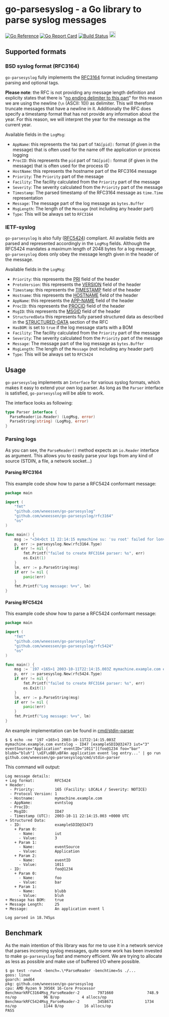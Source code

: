 # go-parsesyslog - a Go library to parse syslog messages

[![Go Reference](https://pkg.go.dev/badge/github.com/wneessen/go-parsesyslog.svg)](https://pkg.go.dev/github.com/wneessen/go-parsesyslog) [![Go Report Card](https://goreportcard.com/badge/github.com/wneessen/go-parsesyslog)](https://goreportcard.com/report/github.com/wneessen/go-parsesyslog) [![Build Status](https://api.cirrus-ci.com/github/wneessen/go-parsesyslog.svg)](https://cirrus-ci.com/github/wneessen/go-parsesyslog) <a href="https://ko-fi.com/D1D24V9IX"><img src="https://uploads-ssl.webflow.com/5c14e387dab576fe667689cf/5cbed8a4ae2b88347c06c923_BuyMeACoffee_blue.png" height="20" alt="buy ma a coffee"></a>

## Supported formats

### BSD syslog format (RFC3164)

`go-parsesyslog` fully implements the [RFC3164](https://datatracker.ietf.org/doc/html/rfc3164) format including
timestamp parsing and optional tags.

**Please note**: the RFC is not providing any message length definition and explicity states that there
is "[no ending delimiter to this part](https://tools.ietf.org/search/rfc3164#section-4.1.3)"
for this reason we are using the newline (`\n` (ASCII: 10)) as delimiter. This will therefore truncate messages that
have a newline in it. Additionally the RFC does specify a timestamp format that has not provide any information about
the year. For this reason, we will interpret the year for the message as the current year.

Available fields in the `LogMsg`:

* `AppName`: this represents the `TAG` part of `TAG[pid]:` format (if given in the message) that is often used for the
  name off the application or process logging
* `ProcID`: this represents the `pid` part of `TAG[pid]:` format (if given in the message) that is often used for the
  process ID
* `HostName`: this represents the hostname part of the RFC3164 message
* `Priority`: The `Priority` part of the message
* `Facility`: The facility calculated from the `Priority` part of the message
* `Severity`: The severity calculated from the `Priority` part of the message
* `Timestamp`: The parsed timestamp of the RFC3164 message as `time.Time` representation
* `Message`: The message part of the log message as `bytes.Buffer`
* `MsgLength`: The length of the `Message` (not including any header part)
* `Type`: This will be always set to `RFC3164`

### IETF-syslog

`go-parsesyslog` is also fully ([RFC5424](https://datatracker.ietf.org/doc/html/rfc5424)) compliant. All available
fields are parsed and represented accordingly in the `LogMsg` fields. Although the RFC5424 mandates a maximum length of
2048 bytes for a log message, `go-parsesyslog` does only obey the message length given in the header of the message.

Available fields in the `LogMsg`:

* `Priority`: this represents the [PRI](https://datatracker.ietf.org/doc/html/rfc5424#section-6.2.1) field of the header
* `ProtoVersion`: this represents the [VERSION](https://datatracker.ietf.org/doc/html/rfc5424#section-6.2.2) field of
  the header
* `Timestamp`: this represents the [TIMESTAMP](https://datatracker.ietf.org/doc/html/rfc5424#section-6.2.3) field of the
  header
* `Hostname`: this represents the [HOSTNAME](https://datatracker.ietf.org/doc/html/rfc5424#section-6.2.4) field of the
  header
* `AppName`: this represents the [APP-NAME](https://datatracker.ietf.org/doc/html/rfc5424#section-6.2.5) field of the
  header
* `ProcID`: this represents the [PROCID](https://datatracker.ietf.org/doc/html/rfc5424#section-6.2.6) field of the
  header
* `MsgID`: this represents the [MSGID](https://datatracker.ietf.org/doc/html/rfc5424#section-6.2.7) field of the header
* `StructuredData` this represents fully parsed structured data as described in
  the [STRUCTURED-DATA](https://datatracker.ietf.org/doc/html/rfc5424#section-6.3) section of the RFC
* `HasBOM`: is set to `true` if the log message starts with a BOM
* `Facility`: The facility calculated from the `Priority` part of the message
* `Severity`: The severity calculated from the `Priority` part of the message
* `Message`: The message part of the log message as `bytes.Buffer`
* `MsgLength`: The length of the `Message` (not including any header part)
* `Type`: This will be always set to `RFC5424`

## Usage

`go-parsesyslog` implements an `Interface` for various syslog formats, which makes it easy to extend your own log
parser. As long as the `Parser` interface is satisfied, `go-parsesyslog` will be able to work.

The interface looks as following:

```go
type Parser interface {
  ParseReader(io.Reader) (LogMsg, error)
  ParseString(string) (LogMsg, error)
}
```

### Parsing logs

As you can see, the `ParseReader()` method expects an `io.Reader` interface as argument. This allows you to easily parse
your logs from any kind of source (STDIN, a file, a network socket...)

#### Parsing RFC3164

This example code show how to parse a RFC5424 conformant message:

```go
package main

import (
	"fmt"
	"github.com/wneessen/go-parsesyslog"
	"github.com/wneessen/go-parsesyslog/rfc3164"
	"os"
)

func main() {
	msg := "<34>Oct 11 22:14:15 mymachine su: 'su root' failed for lonvick on /dev/pts/8\n"
	p, err := parsesyslog.New(rfc3164.Type)
	if err != nil {
		fmt.Printf("failed to create RFC3164 parser: %s", err)
		os.Exit(1)
	}
	lm, err := p.ParseString(msg)
	if err != nil {
		panic(err)
	}
	fmt.Printf("Log message: %+v", lm)
}
```

#### Parsing RFC5424

This example code show how to parse a RFC5424 conformant message:

```go
package main

import (
	"fmt"
	"github.com/wneessen/go-parsesyslog"
	"github.com/wneessen/go-parsesyslog/rfc5424"
	"os"
)

func main() {
	msg := `197 <165>1 2003-10-11T22:14:15.003Z mymachine.example.com evntslog - ID47 [exampleSDID@32473 iut="3" eventSource="Application" eventID="1011"][foo@1234 foo="bar" blubb="bluh"] \xEF\xBB\xBFAn application event log entry..."`
	p, err := parsesyslog.New(rfc5424.Type)
	if err != nil {
		fmt.Printf("failed to create RFC3164 parser: %s", err)
		os.Exit(1)
	}
	lm, err := p.ParseString(msg)
	if err != nil {
		panic(err)
	}
	fmt.Printf("Log message: %+v", lm)
}
```

An example implementation can be found in [cmd/stdin-parser](cmd/stdin-parser)

```shell
$ $ echo -ne '197 <165>1 2003-10-11T22:14:15.003Z mymachine.example.com evntslog - ID47 [exampleSDID@32473 iut="3" eventSource="Application" eventID="1011"][foo@1234 foo="bar" blubb="bluh"] \xEF\xBB\xBFAn application event log entry...' | go run github.com/wneessen/go-parsesyslog/cmd/stdin-parser
```

This command will output:

```
Log message details:
+ Log format:         RFC5424
+ Header:
  - Priority:         165 (Facility: LOCAL4 / Severity: NOTICE)
  - Protocol Version: 1
  - Hostname:         mymachine.example.com
  - AppName:          evntslog
  - ProcID:
  - MsgID:            ID47
  - Timestamp (UTC):  2003-10-11 22:14:15.003 +0000 UTC
+ Structured Data:
  - ID:               exampleSDID@32473
    + Param 0:
      - Name:         iut
      - Value:        3
    + Param 1:
      - Name:         eventSource
      - Value:        Application
    + Param 2:
      - Name:         eventID
      - Value:        1011
  - ID:               foo@1234
    + Param 0:
      - Name:         foo
      - Value:        bar
    + Param 1:
      - Name:         blubb
      - Value:        bluh
+ Message has BOM:    true
+ Message Length:     25
+ Message:            An application event l

Log parsed in 18.745µs
```

## Benchmark

As the main intention of this library was for me to use it in a network service that parses incoming syslog messages,
quite some work has been invested to make `go-parsesyslog` fast and memory efficient. We are trying to allocate as less
as possible and make use of buffered I/O where possible.

```shell
$ go test -run=X -bench=.\*ParseReader -benchtime=5s ./...
goos: linux
goarch: amd64
pkg: github.com/wneessen/go-parsesyslog
cpu: AMD Ryzen 9 3950X 16-Core Processor
BenchmarkRFC3164Msg_ParseReader-2        7971660               748.9 ns/op            96 B/op          4 allocs/op
BenchmarkRFC5424Msg_ParseReader-2        3458671              1734 ns/op            1144 B/op         16 allocs/op
PASS
```

